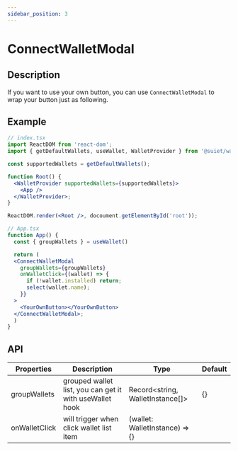 ```yaml
---
sidebar_position: 3
---
```


# ConnectWalletModal

## Description

If you want to use your own button, you can use `ConnectWalletModal` to wrap your button just as following.

## Example

```jsx
// index.tsx
import ReactDOM from 'react-dom';
import { getDefaultWallets, useWallet, WalletProvider } from '@suiet/wallet-kit';

const supportedWallets = getDefaultWallets();

function Root() {
  <WalletProvider supportedWallets={supportedWallets}>
    <App />
  </WalletProvider>;
}

ReactDOM.render(<Root />, docoument.getElementById('root'));

// App.tsx
function App() {
  const { groupWallets } = useWallet()

  return (
  <ConnectWalletModal
    groupWallets={groupWallets}
    onWalletClick={(wallet) => {
      if (!wallet.installed) return;
      select(wallet.name);
    }}
  >
    <YourOwnButton></YourOwnButton>
  </ConnectWalletModal>;
  )
}

```

## API

| Properties    | Description                                             | Type                                | Default |
| ------------- | ------------------------------------------------------- | ----------------------------------- | ------- |
| groupWallets  | grouped wallet list, you can get it with useWallet hook | Record&lt;string, WalletInstance[]> | {}      |
| onWalletClick | will trigger when click wallet list item                | (wallet: WalletInstance) => {}      |         |
